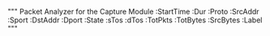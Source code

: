 """
Packet Analyzer for the Capture Module
 :StartTime
 :Dur
 :Proto
 :SrcAddr
 :Sport
 :DstAddr
 :Dport
 :State
 :sTos
 :dTos
 :TotPkts
 :TotBytes
 :SrcBytes
 :Label
"""